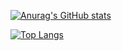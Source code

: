 [![Anurag's GitHub stats](https://github-readme-stats.vercel.app/api?username=mako0619&count_private=true?show_icons=true)](https://github.com/anuraghazra/github-readme-stats)


[![Top Langs](https://github-readme-stats.vercel.app/api/top-langs/?username=mako0619)](https://github.com/anuraghazra/github-readme-stats)
